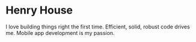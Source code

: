 # Henry House
I love building things right the first time. Efficient, solid, robust code drives me. Mobile app development is my passion.

<!-- ## Highlighted Work

### Jack'd - Front-End Mobile Application

This app allows the user to 

<a href="https://github.com/HankHaus/algorithm-lair-capstone">Github Repo</a>
 -->
